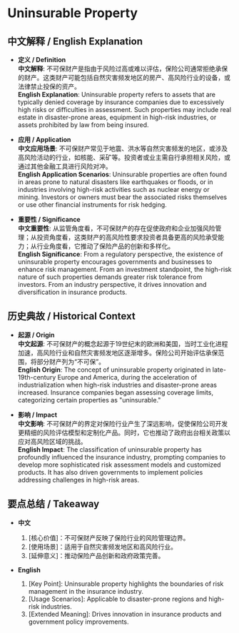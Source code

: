 # Uninsurable Property

## 中文解释 / English Explanation

* **定义 / Definition**  
  **中文解释**: 不可保财产是指由于风险过高或难以评估，保险公司通常拒绝承保的财产。这类财产可能包括自然灾害频发地区的房产、高风险行业的设备，或法律禁止投保的资产。  
  **English Explanation**: Uninsurable property refers to assets that are typically denied coverage by insurance companies due to excessively high risks or difficulties in assessment. Such properties may include real estate in disaster-prone areas, equipment in high-risk industries, or assets prohibited by law from being insured.

* **应用 / Application**  
  **中文应用场景**: 不可保财产常见于地震、洪水等自然灾害频发的地区，或涉及高风险活动的行业，如核能、采矿等。投资者或业主需自行承担相关风险，或通过其他金融工具进行风险对冲。  
  **English Application Scenarios**: Uninsurable properties are often found in areas prone to natural disasters like earthquakes or floods, or in industries involving high-risk activities such as nuclear energy or mining. Investors or owners must bear the associated risks themselves or use other financial instruments for risk hedging.

* **重要性 / Significance**  
  **中文重要性**: 从监管角度看，不可保财产的存在促使政府和企业加强风险管理；从投资角度看，这类财产的高风险性要求投资者具备更高的风险承受能力；从行业角度看，它推动了保险产品的创新和多样化。  
  **English Significance**: From a regulatory perspective, the existence of uninsurable property encourages governments and businesses to enhance risk management. From an investment standpoint, the high-risk nature of such properties demands greater risk tolerance from investors. From an industry perspective, it drives innovation and diversification in insurance products.

## 历史典故 / Historical Context

* **起源 / Origin**  
  **中文起源**: 不可保财产的概念起源于19世纪末的欧洲和美国，当时工业化进程加速，高风险行业和自然灾害频发地区逐渐增多。保险公司开始评估承保范围，将部分财产列为“不可保”。  
  **English Origin**: The concept of uninsurable property originated in late-19th-century Europe and America, during the acceleration of industrialization when high-risk industries and disaster-prone areas increased. Insurance companies began assessing coverage limits, categorizing certain properties as "uninsurable."

* **影响 / Impact**  
  **中文影响**: 不可保财产的界定对保险行业产生了深远影响，促使保险公司开发更精细的风险评估模型和定制化产品。同时，它也推动了政府出台相关政策以应对高风险区域的挑战。  
  **English Impact**: The classification of uninsurable property has profoundly influenced the insurance industry, prompting companies to develop more sophisticated risk assessment models and customized products. It has also driven governments to implement policies addressing challenges in high-risk areas.

## 要点总结 / Takeaway

* **中文**  
  1. [核心价值]：不可保财产反映了保险行业的风险管理边界。  
  2. [使用场景]：适用于自然灾害频发地区和高风险行业。  
  3. [延伸意义]：推动保险产品创新和政府政策完善。

* **English**  
  1. [Key Point]: Uninsurable property highlights the boundaries of risk management in the insurance industry.  
  2. [Usage Scenarios]: Applicable to disaster-prone regions and high-risk industries.  
  3. [Extended Meaning]: Drives innovation in insurance products and government policy improvements.